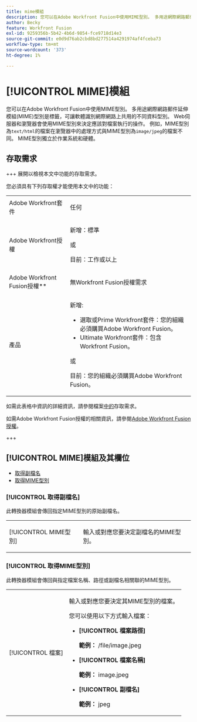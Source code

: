 ```yaml
---
title: mime模組
description: 您可以在Adobe Workfront Fusion中使用MIME型別。 多用途網際網路郵件延伸模組(MIME)型別是標籤，可讓軟體識別網際網路上共用的不同資料型別。 Web伺服器和瀏覽器會使用MIME型別來決定應該對檔案執行的操作。 例如，具有MIME型別text/html的檔案在瀏覽器中的處理方式與MIME型別image/jpeg的檔案不同。 MIME型別獨立於作業系統和硬體。
author: Becky
feature: Workfront Fusion
exl-id: 9259356b-5b42-4b6d-9854-fce9718d14e3
source-git-commit: e0d9d76ab2cbd8bd277514a4291974af4fceba73
workflow-type: tm+mt
source-wordcount: '373'
ht-degree: 1%

---
```


# [!UICONTROL MIME]模組

您可以在Adobe Workfront Fusion中使用MIME型別。 多用途網際網路郵件延伸模組(MIME)型別是標籤，可讓軟體識別網際網路上共用的不同資料型別。 Web伺服器和瀏覽器會使用MIME型別來決定應該對檔案執行的操作。 例如，MIME型別為`text/html`的檔案在瀏覽器中的處理方式與MIME型別為`image/jpeg`的檔案不同。 MIME型別獨立於作業系統和硬體。

## 存取需求

+++ 展開以檢視本文中功能的存取需求。

您必須具有下列存取權才能使用本文中的功能：

<table style="table-layout:auto">
 <col> 
 <col> 
 <tbody> 
  <tr> 
   <td role="rowheader">Adobe Workfront套件</td> 
   <td> <p>任何</p> </td> 
  </tr> 
  <tr data-mc-conditions=""> 
   <td role="rowheader">Adobe Workfront授權</td> 
   <td> <p>新增：標準</p><p>或</p><p>目前：工作或以上</p> </td> 
  </tr> 
  <tr> 
   <td role="rowheader">Adobe Workfront Fusion授權**</td> 
   <td>
   <p>無Workfront Fusion授權需求</p>
   </td> 
  </tr> 
  <tr> 
   <td role="rowheader">產品</td> 
   <td>
   <p>新增:</p> <ul><li>選取或Prime Workfront套件：您的組織必須購買Adobe Workfront Fusion。</li><li>Ultimate Workfront套件：包含Workfront Fusion。</li></ul>
   <p>或</p>
   <p>目前：您的組織必須購買Adobe Workfront Fusion。</p>
   </td> 
  </tr>
 </tbody> 
</table>

如需此表格中資訊的詳細資訊，請參閱檔案[中的](/help/workfront-fusion/references/licenses-and-roles/access-level-requirements-in-documentation.md)存取需求。

如需Adobe Workfront Fusion授權的相關資訊，請參閱[Adobe Workfront Fusion授權](/help/workfront-fusion/set-up-and-manage-workfront-fusion/licensing-operations-overview/license-automation-vs-integration.md)。

+++

## [!UICONTROL MIME]模組及其欄位

* [取得副檔名](#get-a-file-extension)
* [取得MIME型別](#get-a-mime-type)

### [!UICONTROL 取得副檔名]

此轉換器模組會傳回指定MIME型別的原始副檔名。

<table style="table-layout:auto"> 
 <col> 
 <col> 
 <tbody> 
  <tr> 
   <td role="rowheader">[!UICONTROL MIME型別]</td> 
   <td> <p>輸入或對應您要決定副檔名的MIME型別。 </p> </td> 
  </tr> 
 </tbody> 
</table>

### [!UICONTROL 取得MIME型別]

此轉換器模組會傳回與指定檔案名稱、路徑或副檔名相關聯的MIME型別。

<table style="table-layout:auto"> 
 <col> 
 <col> 
 <tbody> 
  <tr> 
   <td role="rowheader">[!UICONTROL 檔案]</td> 
   <td> <p>輸入或對應您要決定其MIME型別的檔案。 </p> <p>您可以使用以下方式輸入檔案：</p> 
    <ul> 
     <li> <p><strong>[!UICONTROL 檔案路徑]</strong> </p> <p class="example" data-mc-autonum="<b>Example: </b>"><span class="autonumber"><span><b>範例： </b></span></span>/file/image.jpeg</p> </li> 
     <li><strong>[!UICONTROL 檔案名稱]</strong>  <p class="example" data-mc-autonum="<b>Example: </b>"><span class="autonumber"><span><b>範例： </b></span></span>image.jpeg</p> </li> 
     <li><strong>[!UICONTROL 副檔名]</strong>  <p class="example" data-mc-autonum="<b>Example: </b>"><span class="autonumber"><span><b>範例： </b></span></span>jpeg</p> </li> 
    </ul> </td> 
  </tr> 
 </tbody> 
</table>
